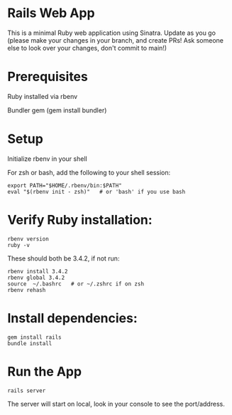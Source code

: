 # Rails Web App

This is a minimal Ruby web application using Sinatra.  Update as you go (please make your changes in your branch, and create PRs! Ask someone else to look over your changes, don't commit to main!)

# Prerequisites

Ruby installed via rbenv

Bundler gem (gem install bundler)

# Setup

Initialize rbenv in your shell

For zsh or bash, add the following to your shell session:

```console
export PATH="$HOME/.rbenv/bin:$PATH"
eval "$(rbenv init - zsh)"   # or 'bash' if you use bash
```

# Verify Ruby installation:

```console
rbenv version
ruby -v
```

These should both be 3.4.2, if not run:

```console
rbenv install 3.4.2
rbenv global 3.4.2
source  ~/.bashrc   # or ~/.zshrc if on zsh
rbenv rehash
```

# Install dependencies:

```console
gem install rails
bundle install
```

# Run the App

```console
rails server
```

The server will start on local, look in your console to see the port/address.  
